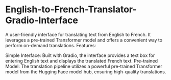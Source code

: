 # English-to-French-Translator-Gradio-Interface
A user-friendly interface for translating text from English to French. It leverages a pre-trained Transformer model and offers a convenient way to perform on-demand translations.
Features:

Simple Interface: Built with Gradio, the interface provides a text box for entering English text and displays the translated French text.
Pre-trained Model: The translation pipeline utilizes a powerful pre-trained Transformer model from the Hugging Face model hub, ensuring high-quality translations.
